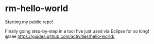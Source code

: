 # rm-hello-world
Starting my public repo!

Finally going step-by-step in a tool I've just used via Eclipse for so long!
@see https://guides.github.com/activities/hello-world/
